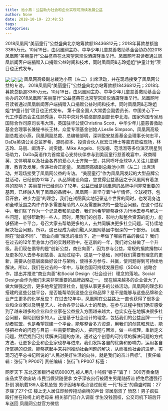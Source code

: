 ```yaml
---
title: 池小燕：公益助力社会和企业实现可持续发展公益
author: None
date: 2018-10-19- 23:48:53
tags: 
categories: 
---
```

2018凤凰网“美丽童行”公益盛典北京站筹款额18436812元；2018年募款总额逾3365万元。10月19日，由凤凰网主办、中华少年儿童慈善救助基金会协办的2018凤凰网“美丽童行”公益盛典在北京望京凯悦酒店隆重举行。凤凰网号召读者通过凤凰新闻客户端捐赠入口捐赠公益时间和技术，同时凤凰网&志玲姐姐“护童计划”项目也正式发布。
<!-- more -->
                                
<img align="center" border="0" src="http://p2.ifengimg.com/a/2018_42/fb00bbab9955b72_size66_w600_h400.jpg" />
                                            
<img align="center" border="0" src="http://p2.ifengimg.com/a/2016/0810/204c433878d5cf9size1_w16_h16.png" />
                            
<img align="center" border="0" src="//d.ifengimg.com/w80_h80_nocache/p2.ifengimg.com/a/2017/0713/729b9117cba803bsize40_w430_h430.jpg" />
凤凰网高级副总裁池小燕（左二）出席活动，并在现场接受了凤凰网公益的专访。
2018凤凰网“美丽童行”公益盛典北京站筹款额18436812元；2018年募款总额逾3365万元。10月19日，由凤凰网主办、中华少年儿童慈善救助基金会协办的2018凤凰网“美丽童行”公益盛典在北京望京凯悦酒店隆重举行。凤凰网号召读者通过凤凰新闻客户端捐赠入口捐赠公益时间和技术，同时凤凰网&志玲姐姐“护童计划”项目也正式发布。
第十届全国人大常委会副委员长、中国关心下一代工作委员会主任顾秀莲，中共中央对外联络部原副部长李北海，国家外国专家局国际合作司原司长韦大玮，英国驻华公使Christina Scott，中华少年儿童慈善救助基金会理事长兼秘书长王林，众爱专项基金创始人Leslie Simpson，凤凰网高级副总裁池小燕，凤凰网副总裁、总编辑邹明，深圳盈安慈善基金会理事长何志平，DaDa英语公关总监罗希，源码资本、投资合伙人张宏江博士等嘉宾莅临现场，林志玲、马丽、阚清子、尚雯婕、Mike Angelo、何泓姗、范湉湉等多位演艺明星到场助力，DaDa英语作为首席爱心支持伙伴参与到美丽童行慈善晚宴中，政商精英、文体明星以及社会各界的爱心人士齐聚一堂，共同呼吁全球华人关注儿童健康、教育及发展，传递社会正能量。
凤凰网高级副总裁池小燕（左二）出席活动，并现场接受了凤凰网公益的专访。
“美丽童行”作为凤凰网发起的大型品牌公益活动，已经创办12年了。从品牌建设角度，您觉得公益基因之于凤凰网有着怎样的影响？
美丽童行已经创办了12年，公益已经是凤凰网的品牌中间非常重要的基因，已经融入到了凤凰的品牌中。凤凰网一直坚守着“中华情怀，全球视野，包容开放，进步力量”的理念，我们在试图真实地记录这个世界的同时，也发现身边和全球范围之内许许多多需要帮助的人以及需要解决的一些社会问题。在这个过程中，我们除了作为一个记录者和见证者，我们也希望能够身体力行地去参与解决一些问题，能够帮助到一些人。同时，用我们的创意、影响力和整合资源的能力，能够搭建一个平台，号召大家去帮助更多的人，去共同解决更多社会问题，可持续地解决社会问题。所以，这已经成为我们融入凤凰网基因中很深的一个部分。
凤凰网在“就做不同”、“商业向善”理念的推动下，近一年做了哪些有益的尝试？
我们在过去的12年里身体力行的实践经验中，在这新的一年，我们对公益做了一个升级。我们现在倡导的是“创新公益，商业向善”，因为参与公益，常规的捐款捐物以及更多的人去参与到慈善、互助过程中，这是一个基础，同时我们需要有理念的更新，需要从创意层面做好设计与架构，使得多方参与、共赢，使问题得到可持续地解决。所以，我们在过去的一年中，与联合国可持续发展目标（SDGs）战略合作，提出并推进“商业向善”和Social Design（社会设计）理念的落地。Social Design会作为我们未来非常重要的品牌战略之一。
现在越来越多的企业做大了，做大做强之后，更多地希望回馈社会，能够从事更多的公益活动。凤凰网的理念和搭建的这些公益平台，是否能帮助到这些企业和品牌？是不是能够与这些品牌和企业产生更多的化学反应？
在过去12年中，凤凰网在公益路上一直也获得了很多企业和企业家以及明星艺人、社会各界公益人士的帮助，在参与过程中我们确实感受到了越来越多的企业和企业家在公益投入方面越来越大，也实实在在地解决很多社会问题，帮助到很多的人。正是基于社会设计的理念，包括我们的公益品牌——行动者联盟，也是希望搭建一个平台，能够整合多方资源，用我们的创意和想法，能够把社会的问题与目前一些需要帮助的人，把问题与困难，做一些梳理。重新定义问题，然后找到可持续解决问题的办法，通过这个创意的可持续的解决问题的方式方法，让更多企业和企业家也参与进来，我们发挥各自的优势和影响力，运用各自所掌握的资源，能够携起手来共同推动社会问题的解决，从而推动社会的进步，实现习近平总书记所说的“人民对美好生活的向往，就是我们的奋斗目标”。
                                [责任编辑：张衍飞                                    PP007]                            
                                责任编辑：张衍飞                                    PP007                            
                                标签：                                    
                                                                    
网罗天下
东北这家银行被坑8000万,被人用几十吨假“银子”骗了！
300万黄金随废品卖至收废站 市民当假货随便拿
女子深夜出行被陌生男尾随搭讪 拒绝后遭强行扑倒
狮航载189人客机坠毁 男子因堵车晚点错过航班
一代“标王”的鼎盛时期：27岁赚了27个亿
楼上无人居住却频传拖动桌椅的声音 邻居崩溃了
愤怒！男子疯狂殴打坐在轮椅上的老母亲 相关部门已介入调查
学生没钱回校，公交司机下班后开车送回
凤凰网公益官方微信
                                        
                                    

